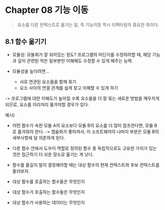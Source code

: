 
# Chapter 08 기능 이동

> 요소를 다른 컨텍스트로 옮기는 일, 즉 기능이동 역시 리팩터링의 중요한 축이다.

## 8.1 함수 옮기기

- 모듈성: 모듈화가 잘 되어있는 정도? 프로그램의 어딘가를 수정하려할 때, 해당 기능과 깊이 관련된 작은 일부분만 이해해도 수정할 수 있게 해주는 능력.

- 모듈성을 높이려면...
  - 서로 연관된 요소들을 함께 묶기
  - 요소 사이의 연결 관계를 쉽게 찾고 이해할 수 있게 하기

-> 프로그램에 대한 이해도가 높아질 수록 요소들을 더 잘 묶는 새로운 방법을 깨우치게 되므로, 요소를 이리저리 옮겨야할 경우가 있다.

예시)
- 어떤 함수가 속한 모듈 A의 요소보다 모듈 B의 요소를 더 많이 참조한다면, 모듈 B로 옮겨줘야 한다.
  -> 캡슐화가 좋아져서, 이 소프트웨어의 나머지 부분은 모듈 B의 세부사항에 덜 의존하게 된다.
- 다른 함수 안에서 도우미 역할로 정의된 함수 중 독립적으로도 고유한 가치가 있는 것은 접근하기 더 쉬운 장소로 옮기는 게 낫다.

- 함수를 옮길지 말지 결정해야할 때는 대상 함수의 현재 컨텍스트와 후보 컨텍스트를 둘러보자.
 - 대상 함수를 호출하는 함수들은 무엇인지
 - 대상 함수가 호출하는 함수들은 무엇인지
 - 대상 함수가 사용하는 데이터는 무엇인지


